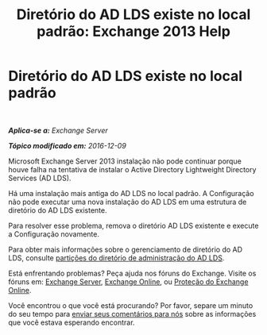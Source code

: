 ﻿---
title: 'Diretório do AD LDS existe no local padrão: Exchange 2013 Help'
TOCTitle: Diretório do AD LDS existe no local padrão
ms:assetid: cf830dec-dd74-47b2-bee2-b8956f8023ce
ms:mtpsurl: https://technet.microsoft.com/pt-br/library/ms.exch.setupreadiness.adamdatapathexists(v=EXCHG.150)
ms:contentKeyID: 50486690
ms.date: 05/22/2018
mtps_version: v=EXCHG.150
ms.translationtype: MT
---

# Diretório do AD LDS existe no local padrão

 

_**Aplica-se a:** Exchange Server_

_**Tópico modificado em:** 2016-12-09_

Microsoft Exchange Server 2013 instalação não pode continuar porque houve falha na tentativa de instalar o Active Directory Lightweight Directory Services (AD LDS).

Há uma instalação mais antiga do AD LDS no local padrão. A Configuração não pode executar uma nova instalação do AD LDS em uma estrutura de diretório do AD LDS existente.

Para resolver esse problema, remova o diretório AD LDS existente e execute a Configuração novamente.

Para obter mais informações sobre o gerenciamento de diretório do AD LDS, consulte [partições do diretório de administração do AD LDS](https://go.microsoft.com/fwlink/p/?linkid=272302).

Está enfrentando problemas? Peça ajuda nos fóruns do Exchange. Visite os fóruns em: [Exchange Server](https://go.microsoft.com/fwlink/p/?linkid=60612), [Exchange Online](https://go.microsoft.com/fwlink/p/?linkid=267542), ou [Proteção do Exchange Online](https://go.microsoft.com/fwlink/p/?linkid=285351).

Você encontrou o que você está procurando? Por favor, separe um minuto do seu tempo para [enviar seus comentários para nós](mailto:exsetuphelpfeedback@microsoft.com?subject=exchange%202013%20setup%20help%20feedback) sobre as informações que você estava esperando encontrar.

